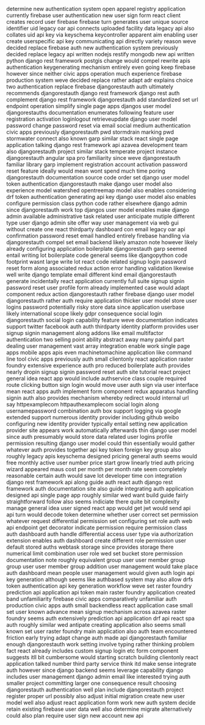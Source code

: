 determine new authentication system open apparel registry application currently firebase user authentication new user sign form react client creates record user firebase firebase turn generates user unique source identifier uid legacy oar api connects uploaded facility data legacy api also collates uid api key via keyschema keycontroller apparent aim enabling user create userspecific api key communicating api directly variety reason weve decided replace firebase auth new authentication system previously decided replace legacy api written nodejs restify mongodb new api written python django rest framework postgis change would compel rewrite apis authentication keygenerating mechanism entirely even going keep firebase however since neither civic apps operation much experience firebase production system weve decided replace rather adapt adr explains choice two authentication replace firebase djangorestauth auth ultimately recommends djangorestauth django rest framework django rest auth complement django rest framework djangorestauth add standardized set url endpoint operation simplify single page apps djangos user model djangorestauths documentation enumerates following feature user registration activation loginlogout retrieveupdate django user model password change password reset via email social medium authentication civic apps previously djangorestauth pwd stormdrain marking pwd stormwater connect also known garp similar stack react single page application talking django rest framework api azavea development team also djangorestauth project similar stack temperate project instance djangorestauth angular spa pro familiarity since weve djangorestauth familiar library garp implement registration account activation password reset feature ideally would mean wont spend much time poring djangorestauth documentation source code order set django user model token authentication djangorestauth make django user model also experience model watershed opentreemap model also enables considering drf token authentication generating api key django user model also enables configure permission class python code rather elsewhere django admin since djangorestauth work top djangos user model enables make django admin available administrative task related user anticipate mutiple different type user django admin site offer way user management via web gui without create one react thirdparty dashboard con email legacy oar api confirmation password reset email handled entirely firebase handling via djangorestauth compel set email backend likely amazon note however likely already configuring application boilerplate djangorestauth garp seemed entail writing lot boilerplate code general seems like djangopython code footprint wasnt large write lot react code related signup login password reset form along associated redux action error handling validation likewise well write django template email different kind email djangorestauth generate incidentally react application currently full suite signup signin password reset user profile form already implemented case would adapt component redux action djangorestauth rather firebase django user model djangorestauth rather auth require application thicker user model store user logins password potentially risky store data since application userbase likely international scope likely gdpr consequence social login djangorestauth social login capability feature weve documentation indicates support twitter facebook auth auth thirdparty identity platform provides user signup signin management along addons like email multifactor authentication two selling point ability abstract away many painful part dealing user management vast array integration enable work single page apps mobile apps apis even machinetomachine application like command line tool civic apps previously auth small clientonly react application raster foundry extensive experience auth pro reduced boilerplate auth provides nearly dropin signup signin password reset auth site tutorial react project general idea react app would include authservice class couple required route clicking button sign login would move user auth sign via user interface mean react apps auth implement form component redux apparatus handling signin auth also provides mechanism whereby redirect would internal url say httpexamplecom httpauthexamplecom social login along usernamepassword combination auth box support logging via google extended support numerous identity provider including github weibo configuring new identity provider typically entail setting new application provider site appears work automatically afterwards thin django user model since auth presumably would store data related user logins profile permission resulting django user model could thin essentially would gather whatever auth provides together api key token foreign key group also roughly legacy apis keyschema designed pricing general auth seems would free monthly active user number price start grow linearly tried auth pricing wizard appeared maus cost per month per month rate seem completely reasonable certain auth would save lot developer time con integration django rest framework api along guide auth react auth django rest framework auth documentation site also guide integrating auth application designed api single page app roughly similar wed want build guide fairly straightforward follow also seems indiciate there quite bit complexity manage general idea user signed react app would get jwt would send api api turn would decode token determine whether user correct set permission whatever request differential permission set configuring set role auth web api endpoint get decorator indicate permission require permission class auth dashboard auth handle differential access user type via authorization extension enables auth dashboard create different role permission user default stored auths webtask storage since provides storage there numerical limit combination user role wed set bucket store permission documentation note roughly equivalent group user user member group group user user member group addition user management would take place auth dashboard mean people user management would given auth login api key generation although seems like authbased system may also allow drfs token authentication api key generation workflow weve set raster foundry prediction api application api token main raster foundry application created band unfamiliarity firebase civic apps comparatively unfamiliar auth production civic apps auth small backendless react application case small set user known advance mean signup mechanism across azavea raster foundry seems auth extensively prediction api application drf api react spa auth roughly similar wed antipate creating application also seems small known set user raster foundry main application also auth team encountered friction early trying adapt change auth made api djangorestauth familiar enough djangorestauth work setting involve typing rather thinking problem fact react already includes custom signup login etc form component suggests itll bit cumbersome would starting scratch building clientonly react application talked number third party service think itd make sense integrate auth however since django backend seems leverage capability django includes user management django admin email like interested trying auth smaller project committing larger one consequence result choosing djangorestauth authentication well plan include djangorestauth project register proper url possibly also adjust initial migration create new user model well also adjust react application form work new auth system decide retain existing firebase user data well also determine migrate alternatively could also plan require user sign new account new api